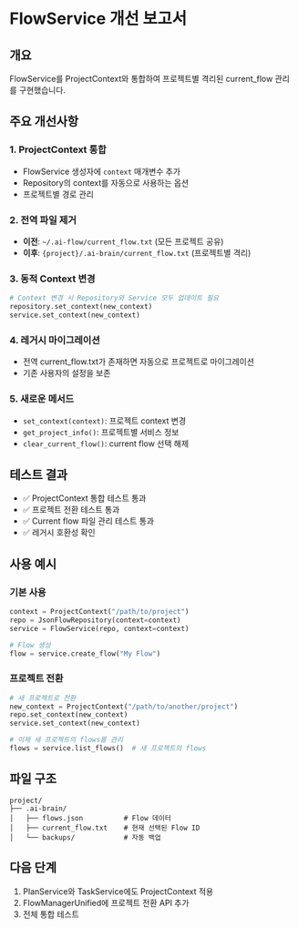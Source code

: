 # FlowService 개선 보고서

## 개요
FlowService를 ProjectContext와 통합하여 프로젝트별 격리된 current_flow 관리를 구현했습니다.

## 주요 개선사항

### 1. ProjectContext 통합
- FlowService 생성자에 `context` 매개변수 추가
- Repository의 context를 자동으로 사용하는 옵션
- 프로젝트별 경로 관리

### 2. 전역 파일 제거
- **이전**: `~/.ai-flow/current_flow.txt` (모든 프로젝트 공유)
- **이후**: `{project}/.ai-brain/current_flow.txt` (프로젝트별 격리)

### 3. 동적 Context 변경
```python
# Context 변경 시 Repository와 Service 모두 업데이트 필요
repository.set_context(new_context)
service.set_context(new_context)
```

### 4. 레거시 마이그레이션
- 전역 current_flow.txt가 존재하면 자동으로 프로젝트로 마이그레이션
- 기존 사용자의 설정을 보존

### 5. 새로운 메서드
- `set_context(context)`: 프로젝트 context 변경
- `get_project_info()`: 프로젝트별 서비스 정보
- `clear_current_flow()`: current flow 선택 해제

## 테스트 결과
- ✅ ProjectContext 통합 테스트 통과
- ✅ 프로젝트 전환 테스트 통과
- ✅ Current flow 파일 관리 테스트 통과
- ✅ 레거시 호환성 확인

## 사용 예시

### 기본 사용
```python
context = ProjectContext("/path/to/project")
repo = JsonFlowRepository(context=context)
service = FlowService(repo, context=context)

# Flow 생성
flow = service.create_flow("My Flow")
```

### 프로젝트 전환
```python
# 새 프로젝트로 전환
new_context = ProjectContext("/path/to/another/project")
repo.set_context(new_context)
service.set_context(new_context)

# 이제 새 프로젝트의 flows를 관리
flows = service.list_flows()  # 새 프로젝트의 flows
```

## 파일 구조
```
project/
├── .ai-brain/
│   ├── flows.json          # Flow 데이터
│   ├── current_flow.txt    # 현재 선택된 Flow ID
│   └── backups/            # 자동 백업
```

## 다음 단계
1. PlanService와 TaskService에도 ProjectContext 적용
2. FlowManagerUnified에 프로젝트 전환 API 추가
3. 전체 통합 테스트
